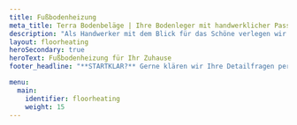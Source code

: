 ```yaml
---
title: Fußbodenheizung
meta_title: Terra Bodenbeläge | Ihre Bodenleger mit handwerklicher Passion in der Region Freiburg
description: "Als Handwerker mit dem Blick für das Schöne verlegen wir Ihren neuen Bodenbelag - egal ob Parkett, Vinyl, Laminat oder Teppich."
layout: floorheating
heroSecondary: true
heroText: Fußbodenheizung für Ihr Zuhause
footer_headline: "**STARTKLAR?** Gerne klären wir Ihre Detailfragen persönlich. Sprechen Sie uns unverbindlich an."

menu:
  main:
    identifier: floorheating
    weight: 15
---
```

